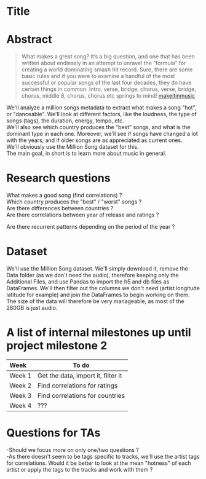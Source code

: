 # Title

# Abstract
>What makes a great song? It’s a big question, and one that has been written about endlessly in an attempt to unravel the “formula” for creating a world dominating smash hit record. Sure, there are some basic rules and if you were to examine a handful of the most successful or popular songs of the last four decades, they do have certain things in common. Intro, verse, bridge, chorus, verse, bridge, chorus, middle 8, chorus, chorus etc springs to mind! <a  href="http://www.makeitinmusic.com/what-makes-a-great-song/">makeitinmusic</a>    

We'll analyze a million songs metadata to extract what makes a song "hot", or "danceable". We'll look at different factors, like the loudness, the type of songs (tags), the duration, energy, tempo, etc.   
We'll also see which country produces the "best" songs, and what is the dominant type in each one. Moreover, we'll see if songs have changed a lot with the years, and if older songs are as appreciated as current ones.    
We'll obviously use the Million Song dataset for this.    
The main goal, in short is to learn more about music in general.    

# Research questions
What makes a good song (find correlations) ?     
Which country produces the "best" / "worst" songs ?    
Are there differences between countries ?     
Are there correlations between year of release and ratings ?

Are there recurrent patterns depending on the period of the year ?

# Dataset
We'll use the Million Song dataset. We'll simply download it, remove the Data folder (as we don't need the audio), therefore keeping only the Additional Files, and use Pandas to import the h5 and db files as DataFrames. We'll then filter out the columns we don't need (artist longitude latitude for example) and join the DataFrames to begin working on them. The size of the data will therefore be very manageable, as most of the 280GB is just audio.

# A list of internal milestones up until project milestone 2
| Week | To do |
| :------- | -------- |
| Week 1 | Get the data, import it, filter it |
| Week 2 | Find correlations for ratings |
| Week 3 | Find correlations for countries |
| Week 4 | ??? |

# Questions for TAs
-Should we focus more on only one/two questions ?    
-As there doesn't seem to be tags specific to tracks, we'll use the artist tags for correlations. Would it be better to look at the mean "hotness" of each artist or apply the tags to the tracks and work with them ?     
